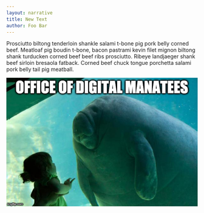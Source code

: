 ```yaml
---
layout: narrative
title: New Text
author: Foo Bar
---
```

Prosciutto biltong tenderloin shankle salami t-bone pig pork belly corned beef. Meatloaf pig boudin t-bone, bacon pastrami kevin filet mignon biltong shank turducken corned beef beef ribs prosciutto. Ribeye landjaeger shank beef sirloin bresaola fatback. Corned beef chuck tongue porchetta salami pork belly tail pig meatball.

![Office of Digital Manatees](/_site/assets/3jcs3k.jpg "Office of Digital Manatees")